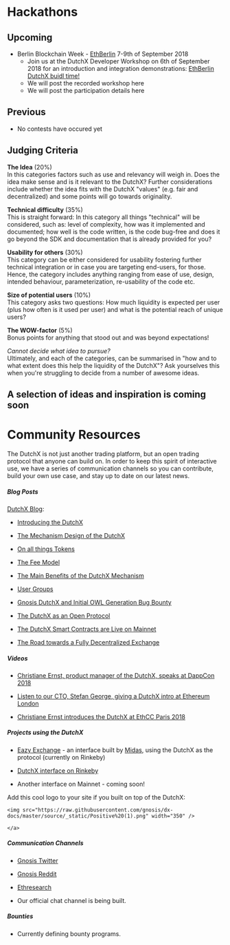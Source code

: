 # Hackathons

## Upcoming
- Berlin Blockchain Week - [EthBerlin](https://ethberlin.com/) 7-9th of September 2018
    - Join us at the DutchX Developer Workshop on 6th of September 2018 for an introduction and integration demonstrations:  [EthBerlin DutchX buidl time!](https://www.meetup.com/es-ES/gnosispm/events/253816515/) 
    - We will post the recorded workshop here
    - We will post the participation details here
	
## Previous
- No contests have occured yet

## Judging Criteria
**The Idea** (20%)  
In this categories factors such as use and relevancy will weigh in. Does the idea make sense and is it relevant to the DutchX? Further considerations include whether the idea fits with the DutchX "values" (e.g. fair and decentralized) and some points will go towards originality.
	
**Technical difficulty** (35%)  
This is straight forward: In this category all things "technical" will be considered, such as: level of complexity, how was it implemented and documented; how well is the code written, is the code bug-free and does it go beyond the SDK and documentation that is already provided for you?
	
**Usability for others** (30%)  
This category can be either considered for usability fostering further technical integration or in case you are targeting end-users, for those. Hence, the category includes anything ranging from ease of use, design, intended behaviour, parameterization, re-usability of the code etc.
	
**Size of potential users** (10%)  
This category asks two questions: How much liquidity is expected per user (plus how often is it used per user) and what is the potential reach of unique users?

**The WOW-factor** (5%)  
Bonus points for anything that stood out and was beyond expectations!

*Cannot decide what idea to pursue?*  
Ultimately, and each of the categories, can be summarised in "how and to what extent does this help the liquidity of the DutchX"? Ask yourselves this when you're struggling to decide from a number of awesome ideas.

## A selection of ideas and inspiration is coming soon

# Community Resources


The DutchX is not just another trading platform, but an open trading protocol that anyone can build on. In order to keep this spirit of interactive use, we have a series of communication channels so you can contribute, build your own use case, and stay up to date on our latest news.


##### Blog Posts


[DutchX Blog](https://blog.gnosis.pm/tagged/dutchx):


-   [Introducing the DutchX](https://blog.gnosis.pm/introducing-the-gnosis-dutch-exchange-53bd3d51f9b2)


-   [The Mechanism Design of the DutchX](https://blog.gnosis.pm/the-mechanism-design-of-the-gnosis-dutch-exchange-4299a045d523)


-   [On all things Tokens](https://blog.gnosis.pm/on-all-things-tokens-1fd977184649)


-   [The Fee Model](https://blog.gnosis.pm/the-fee-model-7419285bf03f)


-   [The Main Benefits of the DutchX Mechanism](https://blog.gnosis.pm/the-main-benefits-of-the-dutchx-mechanism-6fc2ef6ee8b4)


-   [User Groups](https://blog.gnosis.pm/user-groups-7ebe1f28d63a)


-   [Gnosis DutchX and Initial OWL Generation Bug Bounty](https://blog.gnosis.pm/gnosis-dutchx-and-initial-owl-generation-bug-bounty-71ba53dfd2db)


-   [The DutchX as an Open Protocol](https://blog.gnosis.pm/the-dutchx-as-an-open-platform-24a65c1ae94c)


-   [The DutchX Smart Contracts are Live on Mainnet](https://blog.gnosis.pm/the-dutchx-smart-contracts-are-live-on-the-mainnet-af1446eef199)


-   [The Road towards a Fully Decentralized Exchange](https://blog.gnosis.pm/the-dutchx-smart-contracts-are-live-on-the-mainnet-af1446eef199)


##### Videos


-   [Christiane Ernst, product manager of the DutchX, speaks at DappCon 2018](https://www.youtube.com/watch?v=HrFbN3shoz0&list=PLgPxQehVVkoS6cjI6MU5mmzG82CuiDIQC)


-   [Listen to our CTO, Stefan George, giving a DutchX intro at Ethereum London](https://www.youtube.com/watch?v=1j70C7sbCNY)


-   [Christiane Ernst introduces the DutchX at EthCC Paris 2018](https://www.youtube.com/watch?v=7rJ8VwHEOSo)


##### Projects using the DutchX


-   [Eazy Exchange](https://eazy.exchange/) - an interface built by [Midas](https://midas.social/), using the DutchX as the protocol (currently on Rinkeby)


-   [DutchX interface on Rinkeby](https://dutchx-rinkeby.d.exchange/)


-   Another interface on Mainnet - coming soon! 


Add this cool logo to your site if you built on top of the DutchX:


  <p align="center">

    <img src="https://raw.githubusercontent.com/gnosis/dx-docs/master/source/_static/Positive%20(1).png" width="350" />

    </a>

  </p>


##### Communication Channels


-   [Gnosis Twitter](https://twitter.com/gnosisPM)


-   [Gnosis Reddit](https://www.reddit.com/r/gnosisPM/)


-   [Ethresearch](https://ethresear.ch/t/dutchx-fully-decentralized-auction-based-exchange/2443)


-   Our official chat channel is being built.


##### Bounties


-   Currently defining bounty programs.
